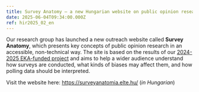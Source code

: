 ```yaml
---
title: Survey Anatomy – a new Hungarian website on public opinion research
date: 2025-06-04T09:34:00.000Z
ref: hir2025_02_en
---
```

Our research group has launched a new outreach website called **Survey Anatomy**, which presents key concepts of public opinion research in an accessible, non-technical way. The site is based on the results of our [2024-2025 EKA-funded project](https://surveymethodsroom.hu/en/projects/2024-02-24-election-forecast-from-survey-data/) and aims to help a wider audience understand how surveys are conducted, what kinds of biases may affect them, and how polling data should be interpreted.

Visit the website here: <https://surveyanatomia.elte.hu/> (*in Hungarian*)
